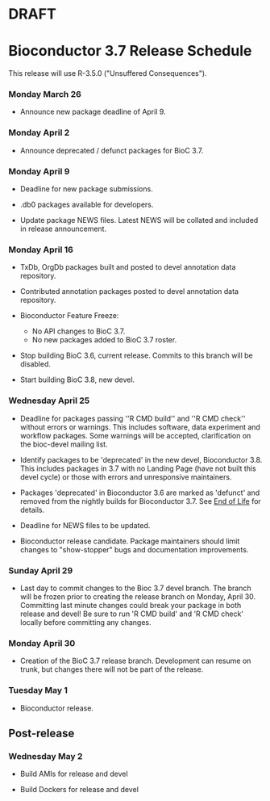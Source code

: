 # **DRAFT**  
# Bioconductor 3.7 Release Schedule

This release will use R-3.5.0 ("Unsuffered Consequences").

### Monday March 26 

* Announce new package deadline of April 9.

### Monday April 2 

* Announce deprecated / defunct packages for BioC 3.7.

### Monday April 9

* Deadline for new package submissions.

* .db0 packages available for developers.

* Update package NEWS files. Latest NEWS will be collated 
  and included in release announcement.

### Monday April 16

* TxDb, OrgDb packages built and posted to devel annotation data repository.

* Contributed annotation packages posted to devel annotation data repository.

* Bioconductor Feature Freeze: 
  - No API changes to BioC 3.7.
  - No new packages added to BioC 3.7 roster.

* Stop building BioC 3.6, current release.  Commits to this branch will be
  disabled.

* Start building BioC 3.8, new devel.

### Wednesday April 25 

* Deadline for packages passing ''R CMD build'' and ''R CMD check''
  without errors or warnings. This includes software, data experiment
  and workflow packages. Some warnings will be accepted, clarification 
  on the bioc-devel mailing list.

* Identify packages to be 'deprecated' in the new devel, Bioconductor 3.8.
  This includes packages in 3.7 with no Landing Page (have not built this devel
  cycle) or those with errors and unresponsive maintainers. 

* Packages 'deprecated' in Bioconductor 3.6 are marked as 'defunct' and 
  removed from the nightly builds for Bioconductor 3.7.
  See [End of Life](/developers/package-end-of-life) for details.

* Deadline for NEWS files to be updated.

* Bioconductor release candidate.  Package maintainers should limit
  changes to "show-stopper" bugs and documentation improvements.

### Sunday April 29

* Last day to commit changes to the Bioc 3.7 devel branch. The branch will be
  frozen prior to creating the release branch on Monday, April 30.  Committing
  last minute changes could break your package in both release and devel! Be
  sure to run 'R CMD build' and 'R CMD check' locally before committing any
  changes.

### Monday April 30 

* Creation of the BioC 3.7 release branch. Development can resume on
  trunk, but changes there will not be part of the release.

### Tuesday May 1 

* Bioconductor release.


## Post-release

### Wednesday May 2 

* Build AMIs for release and devel

* Build Dockers for release and devel
